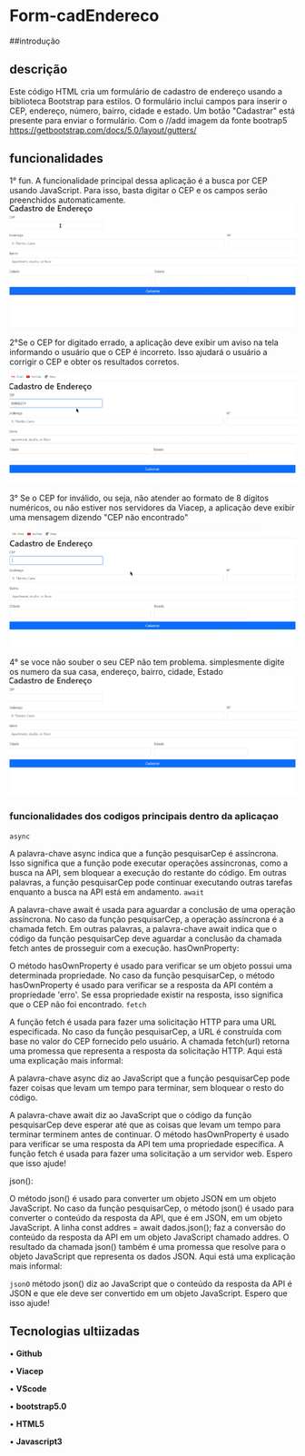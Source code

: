 # Form-cadEndereco


##introdução
## descrição
Este código HTML cria um formulário de cadastro de endereço usando a biblioteca Bootstrap para estilos. O formulário inclui campos para inserir o CEP, endereço, número, bairro, cidade e estado. Um botão "Cadastrar" está presente para enviar o formulário.
Com o 
//add imagem da fonte bootrap5
https://getbootstrap.com/docs/5.0/layout/gutters/


## funcionalidades
1° fun. A funcionalidade principal dessa aplicação é a busca por CEP usando JavaScript. Para isso, basta digitar o CEP e os campos serão preenchidos automaticamente.
![gif](gif1.gif)











2°Se o CEP for digitado errado, a aplicação deve exibir um aviso na tela informando o usuário que o CEP é incorreto. Isso ajudará o usuário a corrigir o CEP e obter os resultados corretos.



![gif](gif2.gif)











3° Se o CEP for inválido, ou seja, não atender ao formato de 8 dígitos numéricos, ou não estiver nos servidores da Viacep, a aplicação deve exibir uma mensagem dizendo "CEP não encontrado"



![gif](gif3.gif)

4° se voce não souber o seu CEP não tem problema. simplesmente digite os numero da sua casa, endereço, bairro, cidade, Estado
![image](foto.png)


### funcionalidades dos codigos principais dentro da aplicaçao 

 

`async`

A palavra-chave async indica que a função pesquisarCep é assíncrona. Isso significa que a função pode executar operações assíncronas, como a busca na API, sem bloquear a execução do restante do código.
Em outras palavras, a função pesquisarCep pode continuar executando outras tarefas enquanto a busca na API está em andamento.
`await`

A palavra-chave await é usada para aguardar a conclusão de uma operação assíncrona. No caso da função pesquisarCep, a operação assíncrona é a chamada fetch.
Em outras palavras, a palavra-chave await indica que o código da função pesquisarCep deve aguardar a conclusão da chamada fetch antes de prosseguir com a execução.
hasOwnProperty:

O método hasOwnProperty é usado para verificar se um objeto possui uma determinada propriedade.
No caso da função pesquisarCep, o método hasOwnProperty é usado para verificar se a resposta da API contém a propriedade 'erro'.
Se essa propriedade existir na resposta, isso significa que o CEP não foi encontrado.
`fetch`

A função fetch é usada para fazer uma solicitação HTTP para uma URL especificada.
No caso da função pesquisarCep, a URL é construída com base no valor do CEP fornecido pelo usuário.
A chamada fetch(url) retorna uma promessa que representa a resposta da solicitação HTTP.
Aqui está uma explicação mais informal:

A palavra-chave async diz ao JavaScript que a função pesquisarCep pode fazer coisas que levam um tempo para terminar, sem bloquear o resto do código.

A palavra-chave await diz ao JavaScript que o código da função pesquisarCep deve esperar até que as coisas que levam um tempo para terminar terminem antes de continuar.
O método hasOwnProperty é usado para verificar se uma resposta da API tem uma propriedade específica.
A função fetch é usada para fazer uma solicitação a um servidor web.
Espero que isso ajude!

json():

O método json() é usado para converter um objeto JSON em um objeto JavaScript.
No caso da função pesquisarCep, o método json() é usado para converter o conteúdo da resposta da API, que é em JSON, em um objeto JavaScript.
A linha const addres = await dados.json(); faz a conversão do conteúdo da resposta da API em um objeto JavaScript chamado addres.
O resultado da chamada json() também é uma promessa que resolve para o objeto JavaScript que representa os dados JSON.
Aqui está uma explicação mais informal:

`jsonO` método json() diz ao JavaScript que o conteúdo da resposta da API é JSON e que ele deve ser convertido em um objeto JavaScript.
Espero que isso ajude!
## Tecnologias ultiizadas

 • **Github**
 
 • **Viacep**

 • **VScode**
 
 • **bootstrap5.0**
    
 • **HTML5**

 • **Javascript3**
